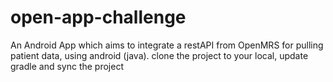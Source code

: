 # open-app-challenge
An Android App which aims to integrate a restAPI from OpenMRS for pulling patient data, using android (java).
clone the project to your local, update gradle and sync the project
